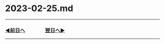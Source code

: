 # 2023-02-25.md
---
### [◀️前日へ](https://github.com/yuasys/chatty-journal/blob/main/2023/02/2023-02-24.md)&emsp;&emsp;&emsp;&emsp;[翌日へ▶️](https://github.com/yuasys/chatty-journal/blob/main/2023/02/2023-02-26md)

---

